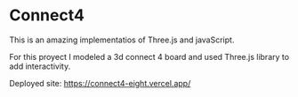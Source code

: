 # Connect4

This is an amazing implementatios of Three.js and javaScript.

For this proyect I modeled a 3d connect 4 board and used Three.js library to add interactivity.

Deployed site: https://connect4-eight.vercel.app/
